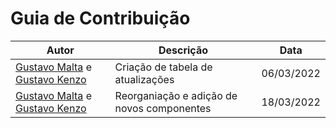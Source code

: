 # Guia de Contribuição

|  Autor | Descrição | Data |
|--|--|--|
| [Gustavo Malta](https://github.com/gfmalta) e [Gustavo Kenzo](https://github.com/gustavokenzo1) | Criação de tabela de atualizações | 06/03/2022|
| [Gustavo Malta](https://github.com/gfmalta) e [Gustavo Kenzo](https://github.com/gustavokenzo1) | Reorganiação e adição de novos componentes | 18/03/2022|

